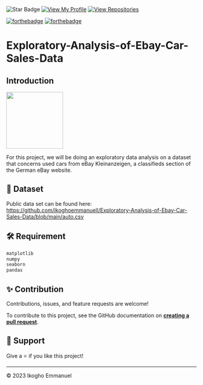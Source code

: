 ![Star Badge](https://img.shields.io/static/v1?label=%F0%9F%8C%9F&message=If%20Useful&style=style=flat&color=BC4E99)
[![View My Profile](https://img.shields.io/badge/View-My_Profile-green?logo=GitHub)](https://github.com/ikoghoemmanuell)
[![View Repositories](https://img.shields.io/badge/View-My_Repositories-blue?logo=GitHub)](https://github.com/ikoghoemmanuell?tab=repositories)

[![forthebadge](https://forthebadge.com/images/badges/built-with-love.svg)](https://forthebadge.com)
[![forthebadge](https://forthebadge.com/images/badges/made-with-python.svg)](https://forthebadge.com)

# Exploratory-Analysis-of-Ebay-Car-Sales-Data

## Introduction

<img src=" https://thumbs.dreamstime.com/b/startup-circle-process-business-concept-60485119.jpg" width="150">

For this project, we will be doing an exploratory data analysis on a dataset that concerns used cars from eBay Kleinanzeigen, a classifieds section of the German eBay website.

## 📁 Dataset

Public data set can be found here: https://github.com/ikoghoemmanuell/Exploratory-Analysis-of-Ebay-Car-Sales-Data/blob/main/auto.csv

## 🛠️ Requirement

```python
matplotlib
numpy
seaborn
pandas
```

## ✨ Contribution

Contributions, issues, and feature requests are welcome!

To contribute to this project, see the GitHub documentation on **[creating a pull request](https://help.github.com/en/github/collaborating-with-issues-and-pull-requests/creating-a-pull-request)**.

## 👏 Support

Give a ⭐️ if you like this project!

---

<p>&copy; 2023 Ikogho Emmanuel</p>
